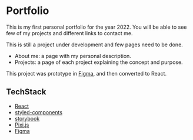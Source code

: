 # Portfolio

This is my first personal portfolio for the year 2022. 
You will be able to see few of my projects and different links to contact me.

This is still a project under development and few pages need to be done.

- About me: a page with my personal description.
- Projects: a page of each project explaining the concept and purpose.

This project was prototype in [Figma](https://www.figma.com/file/CzGQfZCsf1hX7TZmbZjEw2/Portfolio?node-id=0%3A1),
and then converted to React.
## TechStack

- [React](https://reactjs.org/)
- [styled-components](https://www.styled-components.com/)
- [storybook](https://storybook.js.org/)
- [Pixi.js](https://pixijs.com/)
- [Figma](https://www.figma.com/)
